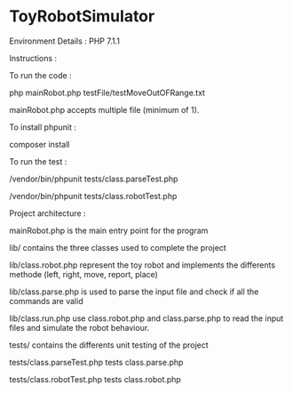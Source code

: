 # ToyRobotSimulator

Environment Details :
PHP 7.1.1

Instructions :

To run the code : 

php mainRobot.php testFile/testMoveOutOFRange.txt

mainRobot.php accepts multiple file (minimum of 1).

To install phpunit :

composer install 

To run the test : 

/vendor/bin/phpunit tests/class.parseTest.php

/vendor/bin/phpunit tests/class.robotTest.php



Project architecture : 

mainRobot.php is the main entry point for the program

lib/ contains the three classes used to complete the project

lib/class.robot.php represent the toy robot and implements the differents methode (left, right, move, report, place)

lib/class.parse.php is used to parse the input file and check if all the commands are valid

lib/class.run.php use class.robot.php and class.parse.php to read the input files and simulate the robot behaviour.


tests/ contains the differents unit testing of the project

tests/class.parseTest.php tests class.parse.php

tests/class.robotTest.php tests class.robot.php